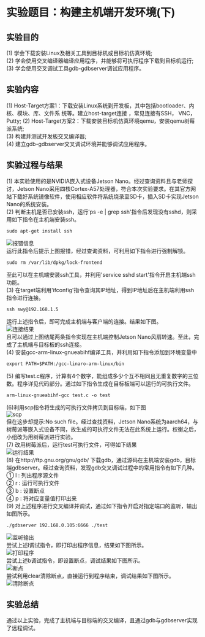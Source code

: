 # 实验题目：构建主机端开发环境(下)
## 实验目的
(1) 学会下载安装Linux及相关工具到目标机或目标机仿真环境;  
(2) 学会使用交叉编译器编译应用程序，并能够将可执行程序下载到目标机运行;  
(3) 学会使用交叉调试工具gdb-gdbserver调试应用程序。  
## 实验内容
(1) Host-Target方案1：下载安装Linux系统到开发板，其中包括bootloader、内核、模块、库、文件系 统等。建立host-target连接 ，常见连接有SSH， VNC，Putty; 
(2) Host-Target方案2：下载安装目标机仿真环境qemu，安装qemu树莓派系统;    
(3) 构建并测试开发板交叉编译器;  
(4) 建立gdb-gdbserver交叉调试环境并能够调试应用程序。   
## 实验过程与结果
(1) 本实验使用的是NVIDIA嵌入式设备Jetson Nano。经过查询资料且与老师探讨，Jetson Nano采用四核Cortex-A57处理器，符合本次实验要求。在其官方网站下载好系统镜像软件，使用相应软件将系统烧录至SD卡，插入SD卡实现Jetson Nano的系统安装。  
(2) 判断主机是否已安装ssh，运行'ps -e | grep ssh'指令后发现没有sshd，则采用如下指令在主机端安装ssh。  
```
sudo apt-get install ssh
```
![报错信息](https://github.com/HaloTrouvaille/Embedded-Software-Group-12/blob/master/第四次作业及源码/图片/报错信息.png)  
运行此指令后提示上图报错，经过查询资料，可利用如下指令进行强制解锁。  
```
sudo rm /var/lib/dpkg/lock-frontend
```
至此可以在主机端安装ssh工具，并利用'service sshd start'指令开启主机端ssh功能。  
(3) 在target端利用'ifconfig'指令查询其IP地址，得到IP地址后在主机端利用ssh指令进行连接。  
```
ssh swy@192.168.1.5
```
运行上述指令后，即可完成主机端与客户端的连接。结果如下图。  
![连接结果](https://github.com/HaloTrouvaille/Embedded-Software-Group-12/blob/master/第四次作业及源码/图片/连接结果.png)  
且可以通过上图结尾两条指令实现在主机端控制Jetson Nano风扇转速。至此，完成了主机端与目标板的ssh连接。  
(4) 安装gcc-arm-linux-gnueabihf编译工具，并利用如下指令添加到环境变量中  
```
export PATH=$PATH:/gcc-linaro-arm-linux/bin
```
(5) 编写test.c程序，计算有4个数字，能组成多少个互不相同且无重复数字的三位数。程序详见代码部分。通过如下指令生成在目标板端可以运行的可执行文件。  
```
arm-linux-gnueabihf-gcc test.c -o test
```
(6)利用scp指令将生成的可执行文件拷贝到目标端，如下图  
![scp](https://github.com/HaloTrouvaille/Embedded-Software-Group-12/blob/master/第四次作业及源码/图片/scp.png)  
但在这步却提示:No such file。经过查找资料，Jetson Nano系统为aarch64，与树莓派等嵌入式设备不同，故生成的可执行文件无法在此系统上运行。权衡之后，小组改为用树莓派进行实验。  
(7) 改用树莓派后，运行test可执行文件，可得如下结果  
![运行结果](https://github.com/HaloTrouvaille/Embedded-Software-Group-12/blob/master/第四次作业及源码/图片/运行结果.png)  
(8) 在http://ftp.gnu.org/gnu/gdb/ 下载gdb，通过源码在主机端安装gdb，目标端gdbserver。经过查询资料，发现gdb交叉调试过程中的常用指令有如下几种。  
① l : 列出程序源文件  
② r : 运行可执行文件  
③ b : 设置断点  
④ p : 将对应变量值打印出来  
(9) 对上述程序进行交叉编译并调试，通过如下指令开启对指定端口的监听，输出如图所示。  
```
./gdbserver 192.168.0.105:6666 ./test
```
![监听输出](https://github.com/HaloTrouvaille/Embedded-Software-Group-12/blob/master/第四次作业及源码/图片/监听输出.png)  
尝试上述l调试指令，即打印出程序信息，结果如下图所示。  
![打印程序](https://github.com/HaloTrouvaille/Embedded-Software-Group-12/blob/master/第四次作业及源码/图片/打印程序.png)  
尝试上述b调试指令，即设置断点，调试结果如下图所示。  
![断点](https://github.com/HaloTrouvaille/Embedded-Software-Group-12/blob/master/第四次作业及源码/图片/断点.png)  
尝试利用clear清除断点，直接运行到程序结束，调试结果如下图所示。  
![清除断点](https://github.com/HaloTrouvaille/Embedded-Software-Group-12/blob/master/第四次作业及源码/图片/清除断点.png)  
## 实验总结
通过以上实验，完成了主机端与目标端的交叉编译，且通过gdb与gdbserver实现了远程调试。




